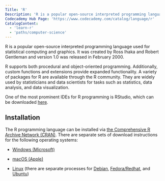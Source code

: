 ```yaml
---
Title: 'R'
Description: 'R is a popular open-source interpreted programming language used for statistical computing and graphics.'
Codecademy Hub Page: 'https://www.codecademy.com/catalog/language/r'
CatalogContent:
  - 'learn-r'
  - 'paths/computer-science'
---
```


R is a popular open-source interpreted programming language used for statistical computing and graphics. It was created by Ross Ihaka and Robert Gentleman and version 1.0 was released in February 2000.

R supports both procedural and object-oriented programming. Additionally, custom functions and extensions provide expanded functionality. A variety of packages for R are available through the R community. They are widely used by statisticians and data scientists for tasks such as statistics, data analysis, and data visualization.

One of the most prominent IDEs for R programming is RStudio, which can be downloaded [here](https://www.rstudio.com/products/rstudio/download/).

## Installation

The R programming language can be installed via [the Comprehensive R Archive Network (CRAN)](https://cran.r-project.org/). There are separate sets of download instructions for the following operating systems:

- [Windows (Microsoft)](https://cran.r-project.org/bin/windows/)

- [macOS (Apple)](https://cran.r-project.org/bin/macosx/)

- [Linux](https://cran.r-project.org/bin/linux/) (there are separate processes for [Debian](https://cran.r-project.org/bin/linux/debian), [Fedora/Redhat](https://cran.r-project.org/bin/linux/fedora), and [Ubuntu](https://cran.r-project.org/bin/linux/ubuntu))
